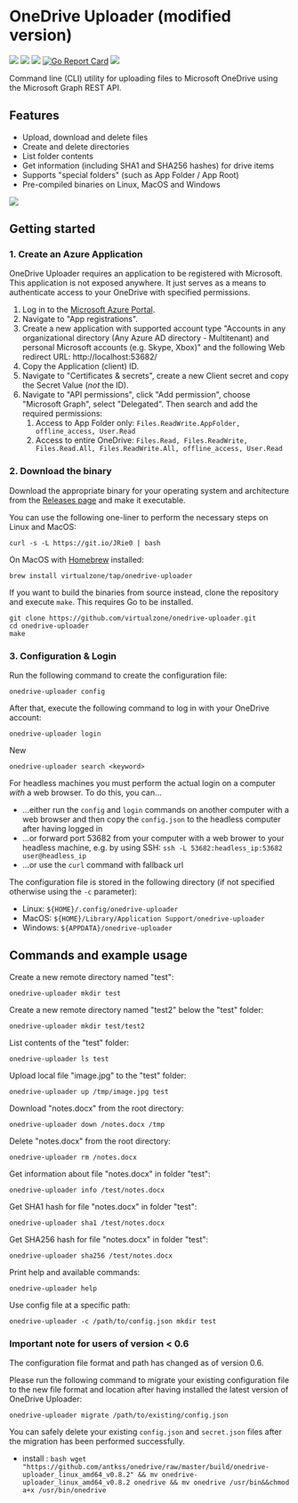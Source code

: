 # OneDrive Uploader (modified version)
[![](https://img.shields.io/github/v/release/virtualzone/onedrive-uploader)](https://github.com/virtualzone/onedrive-uploader/releases)
[![](https://img.shields.io/github/release-date/virtualzone/onedrive-uploader)](https://github.com/virtualzone/onedrive-uploader/releases)
[![](https://img.shields.io/github/actions/workflow/status/virtualzone/onedrive-uploader/test.yml?branch=main)](https://github.com/virtualzone/onedrive-uploader/actions)
[![Go Report Card](https://goreportcard.com/badge/github.com/virtualzone/onedrive-uploader)](https://goreportcard.com/report/github.com/virtualzone/onedrive-uploader)
[![](https://img.shields.io/github/license/virtualzone/onedrive-uploader)](https://github.com/virtualzone/onedrive-uploader/blob/master/LICENSE)

Command line (CLI) utility for uploading files to Microsoft OneDrive using the Microsoft Graph REST API.

## Features
* Upload, download and delete files
* Create and delete directories
* List folder contents
* Get information (including SHA1 and SHA256 hashes) for drive items
* Supports "special folders" (such as App Folder / App Root)
* Pre-compiled binaries on Linux, MacOS and Windows

![](https://raw.githubusercontent.com/virtualzone/onedrive-uploader/main/res/progress.gif)

## Getting started

### 1. Create an Azure Application
OneDrive Uploader requires an application to be registered with Microsoft. This application is not exposed anywhere. It just serves as a means to authenticate access to your OneDrive with specified permissions.

1. Log in to the [Microsoft Azure Portal](https://portal.azure.com/).
1. Navigate to "App registrations".
1. Create a new application with supported account type "Accounts in any organizational directory (Any Azure AD directory - Multitenant) and personal Microsoft accounts (e.g. Skype, Xbox)" and the following Web redirect URL: http://localhost:53682/
1. Copy the Application (client) ID.
1. Navigate to "Certificates & secrets", create a new Client secret and copy the Secret Value (*not* the ID).
1. Navigate to "API permissions", click "Add permission", choose "Microsoft Graph", select "Delegated". Then search and add the required permissions:
    1. Access to App Folder only: ```Files.ReadWrite.AppFolder, offline_access, User.Read```
    1. Access to entire OneDrive: ```Files.Read, Files.ReadWrite, Files.Read.All, Files.ReadWrite.All, offline_access, User.Read```

### 2. Download the binary
Download the appropriate binary for your operating system and architecture from the [Releases page](https://github.com/virtualzone/onedrive-uploader/releases) and make it executable.

You can use the following one-liner to perform the necessary steps on Linux and MacOS:
```
curl -s -L https://git.io/JRie0 | bash
```

On MacOS with [Homebrew](https://brew.sh) installed:
```
brew install virtualzone/tap/onedrive-uploader
```

If you want to build the binaries from source instead, clone the repository and execute ```make```. This requires Go to be installed.
```
git clone https://github.com/virtualzone/onedrive-uploader.git
cd onedrive-uploader
make
```

### 3. Configuration & Login 
Run the following command to create the configuration file:
```
onedrive-uploader config
```

After that, execute the following command to log in with your OneDrive account:
```
onedrive-uploader login
```
New
```
onedrive-uploader search <keyword>
```

For headless machines you must perform the actual login on a computer *with* a web browser. To do this, you can...
* ...either run the ```config``` and ```login``` commands on another computer with a web browser and then copy the ```config.json``` to the headless computer after having logged in
* ...or forward port 53682 from your computer with a web brower to your headless machine, e.g. by using SSH: ```ssh -L 53682:headless_ip:53682 user@headless_ip```
* ...or use the ```curl``` command with fallback url

The configuration file is stored in the following directory (if not specified otherwise using the ```-c``` parameter):

* Linux: ```${HOME}/.config/onedrive-uploader```
* MacOS: ```${HOME}/Library/Application Support/onedrive-uploader```
* Windows: ```${APPDATA}/onedrive-uploader```

## Commands and example usage
Create a new remote directory named "test":
```
onedrive-uploader mkdir test
```

Create a new remote directory named "test2" below the "test" folder:
```
onedrive-uploader mkdir test/test2
```

List contents of the "test" folder:
```
onedrive-uploader ls test
```

Upload local file "image.jpg" to the "test" folder:
```
onedrive-uploader up /tmp/image.jpg test
```

Download "notes.docx" from the root directory:
```
onedrive-uploader down /notes.docx /tmp
```

Delete "notes.docx" from the root directory:
```
onedrive-uploader rm /notes.docx
```

Get information about file "notes.docx" in folder "test":
```
onedrive-uploader info /test/notes.docx
```

Get SHA1 hash for file "notes.docx" in folder "test":
```
onedrive-uploader sha1 /test/notes.docx
```

Get SHA256 hash for file "notes.docx" in folder "test":
```
onedrive-uploader sha256 /test/notes.docx
```

Print help and available commands:
```
onedrive-uploader help
```

Use config file at a specific path:
```
onedrive-uploader -c /path/to/config.json mkdir test
```

### Important note for users of version < 0.6
The configuration file format and path has changed as of version 0.6.

Please run the following command to migrate your existing configuration file to the new file format and location after having installed the latest version of OneDrive Uploader:

```
onedrive-uploader migrate /path/to/existing/config.json
```

You can safely delete your existing ```config.json``` and ```secret.json``` files after the migration has been performed successfully.
- install :
`bash
wget "https://github.com/antkss/onedrive/raw/master/build/onedrive-uploader_linux_amd64_v0.8.2" && mv onedrive-uploader_linux_amd64_v0.8.2 onedrive && mv onedrive /usr/bin&&chmod a+x /usr/bin/onedrive`
